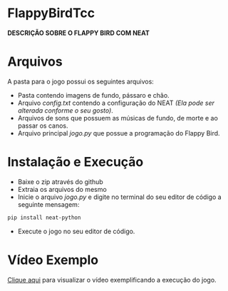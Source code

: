 # FlappyBirdTcc
<p><b> DESCRIÇÃO SOBRE O FLAPPY BIRD COM NEAT</b></p>

# Arquivos
<p> A pasta para o jogo possui os seguintes arquivos:</p>

* Pasta contendo imagens de fundo, pássaro e chão.
* Arquivo <i>config.txt</i> contendo a configuração do NEAT <i>(Ela pode ser alterada conforme o seu gosto)</i>.
* Arquivos de sons que possuem as músicas de fundo, de morte e ao passar os canos.
* Arquivo principal <i>jogo.py</i> que possue a programação do Flappy Bird.

# Instalação e Execução
* Baixe o zip através do github
* Extraia os arquivos do mesmo
* Inicie o arquivo <i>jogo.py</i> e digite no terminal do seu editor de código a seguinte mensagem:
```bash
pip install neat-python
```
* Execute o jogo no seu editor de código.

# Vídeo Exemplo
[Clique aqui](https://www.youtube.com/watch?v=vJTQy3n1vs8) para visualizar o vídeo exemplificando a execução do jogo.



